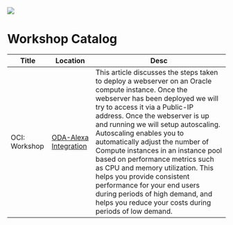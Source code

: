 ![](images/nahandson-title.png)
---
# Workshop Catalog


| Title | Location | Desc |
| ----- | -------- | ---- |
| OCI: Workshop | [ODA-Alexa Integration](https://blakeramos.github.io/OCI-Workshop/?version=OCI&page=OCI-050.md) | This article discusses the steps taken to deploy a webserver on an Oracle compute instance. Once the webserver has been deployed we will try to access it via a Public-IP address. Once the webserver is up and running we will setup autoscaling. Autoscaling enables you to automatically adjust the number of Compute instances in an instance pool based on performance metrics such as CPU and memory utilization. This helps you provide consistent performance for your end users during periods of high demand, and helps you reduce your costs during periods of low demand. |
